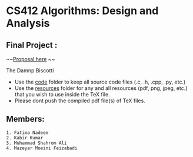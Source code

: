 # CS412 Algorithms: Design and Analysis

## Final Project : <Insert Project Name Here>

~~[Proposal here](https://docs.google.com/document/d/1ZpvQ2vOX0mluT0P5S7j_tkoRaovkiHjjHToDt1z4Iqs/edit?usp=sharing) ~~

The Damnp Biscotti
	
- Use the [code](/code) folder to keep all source code files (.c, .h, .cpp, .py, etc.)
- Use the [resources](/resources) folder for any and all resources (pdf, png, jpeg, etc.) that you wish to use inside the TeX file.
- Please dont push the compiled pdf file(s) of TeX files.

## Members: 
	1. Fatima Nadeem
  	2. Kabir Kumar
	3. Muhammad Shahrom Ali
	4. Mazeyar Moeini Feizabadi
